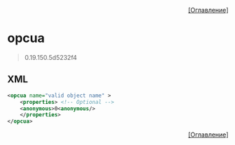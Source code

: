<p align='right'><a href='index.html'>[Оглавление]</a></p>

# opcua
> 0.19.150.5d5232f4
## XML
````xml
<opcua name="valid object name" >
	<properties> <!-- Optional -->
	<anonymous>0<anonymous/>
	</properties>
</opcua>
````

<p align='right'><a href='index.html'>[Оглавление]</a></p>

